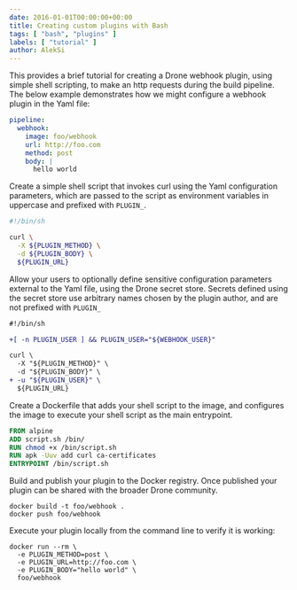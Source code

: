 ```yaml
---
date: 2016-01-01T00:00:00+00:00
title: Creating custom plugins with Bash
tags: [ "bash", "plugins" ]
labels: [ "tutorial" ]
author: AlekSi
---
```


This provides a brief tutorial for creating a Drone webhook plugin, using simple shell scripting, to make an http requests during the build pipeline. The below example demonstrates how we might configure a webhook plugin in the Yaml file:

```yaml
pipeline:
  webhook:
    image: foo/webhook
    url: http://foo.com
    method: post
    body: |
      hello world
```

Create a simple shell script that invokes curl using the Yaml configuration parameters, which are passed to the script as environment variables in uppercase and prefixed with `PLUGIN_`.

```sh
#!/bin/sh

curl \
  -X ${PLUGIN_METHOD} \
  -d ${PLUGIN_BODY} \
  ${PLUGIN_URL}
```

Allow your users to optionally define sensitive configuration parameters external to the Yaml file, using the Drone secret store. Secrets defined using the secret store use arbitrary names chosen by the plugin author, and are not prefixed with `PLUGIN_`

```diff
#!/bin/sh

+[ -n PLUGIN_USER ] && PLUGIN_USER="${WEBHOOK_USER}"

curl \
  -X "${PLUGIN_METHOD}" \
  -d "${PLUGIN_BODY}" \
+ -u "${PLUGIN_USER}" \
  ${PLUGIN_URL}
```

Create a Dockerfile that adds your shell script to the image, and configures the image to execute your shell script as the main entrypoint.

```dockerfile
FROM alpine
ADD script.sh /bin/
RUN chmod +x /bin/script.sh
RUN apk -Uuv add curl ca-certificates
ENTRYPOINT /bin/script.sh
```

Build and publish your plugin to the Docker registry. Once published your plugin can be shared with the broader Drone community.

```nohighlight
docker build -t foo/webhook .
docker push foo/webhook
```

Execute your plugin locally from the command line to verify it is working:

```nohighlight
docker run --rm \
  -e PLUGIN_METHOD=post \
  -e PLUGIN_URL=http://foo.com \
  -e PLUGIN_BODY="hello world" \
  foo/webhook
```
